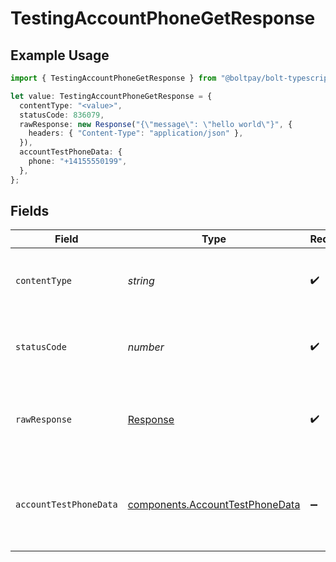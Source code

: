 # TestingAccountPhoneGetResponse

## Example Usage

```typescript
import { TestingAccountPhoneGetResponse } from "@boltpay/bolt-typescript-sdk/models/operations";

let value: TestingAccountPhoneGetResponse = {
  contentType: "<value>",
  statusCode: 836079,
  rawResponse: new Response("{\"message\": \"hello world\"}", {
    headers: { "Content-Type": "application/json" },
  }),
  accountTestPhoneData: {
    phone: "+14155550199",
  },
};
```

## Fields

| Field                                                                              | Type                                                                               | Required                                                                           | Description                                                                        |
| ---------------------------------------------------------------------------------- | ---------------------------------------------------------------------------------- | ---------------------------------------------------------------------------------- | ---------------------------------------------------------------------------------- |
| `contentType`                                                                      | *string*                                                                           | :heavy_check_mark:                                                                 | HTTP response content type for this operation                                      |
| `statusCode`                                                                       | *number*                                                                           | :heavy_check_mark:                                                                 | HTTP response status code for this operation                                       |
| `rawResponse`                                                                      | [Response](https://developer.mozilla.org/en-US/docs/Web/API/Response)              | :heavy_check_mark:                                                                 | Raw HTTP response; suitable for custom response parsing                            |
| `accountTestPhoneData`                                                             | [components.AccountTestPhoneData](../../models/components/accounttestphonedata.md) | :heavy_minus_sign:                                                                 | Successfully generated a random, fictitious, unassigned phone number.              |